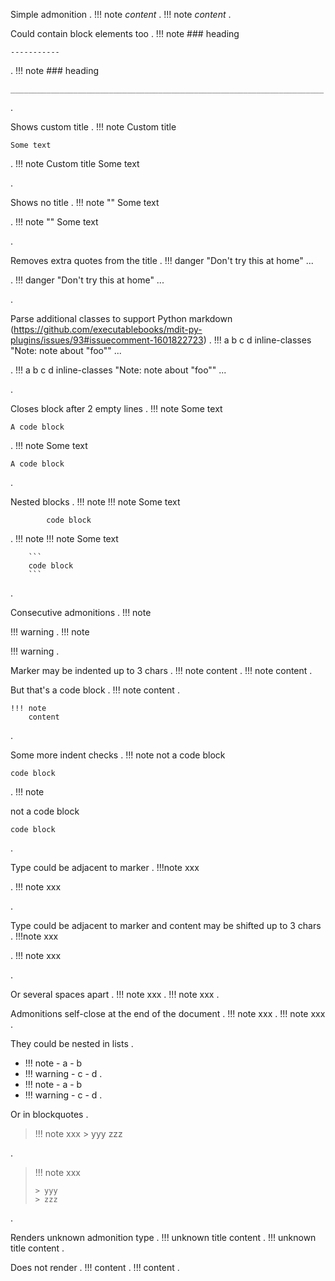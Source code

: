 
Simple admonition
.
!!! note
    *content*
.
!!! note
    *content*
.


Could contain block elements too
.
!!! note
    ### heading

    -----------

.
!!! note
    ### heading

    ______________________________________________________________________

.


Shows custom title
.
!!! note Custom title

    Some text

.
!!! note Custom title
    Some text

.


Shows no title
.
!!! note ""
    Some text

.
!!! note ""
    Some text

.


Removes extra quotes from the title
.
!!! danger "Don't try this at home"
    ...

.
!!! danger "Don't try this at home"
    ...

.


Parse additional classes to support Python markdown (https://github.com/executablebooks/mdit-py-plugins/issues/93#issuecomment-1601822723)
.
!!! a b c d inline-classes   "Note: note about "foo"" 
    ...

.
!!! a b c d inline-classes   "Note: note about "foo""
    ...

.


Closes block after 2 empty lines
.
!!! note
    Some text


    A code block
.
!!! note
    Some text

```
A code block
```
.


Nested blocks
.
!!! note
    !!! note
        Some text

            code block
.
!!! note
    !!! note
        Some text

        ```
        code block
        ```
.


Consecutive admonitions
.
!!! note

!!! warning
.
!!! note

!!! warning
.


Marker may be indented up to 3 chars
.
   !!! note
       content
.
!!! note
    content
.


But that's a code block
.
    !!! note
        content
.
```
!!! note
    content
```
.


Some more indent checks
.
  !!! note
   not a code block

    code block
.
!!! note

not a code block

```
code block
```
.


Type could be adjacent to marker
.
!!!note
   xxx

.
!!! note
    xxx

.


Type could be adjacent to marker and content may be shifted up to 3 chars
.
!!!note
      xxx

.
!!! note
    xxx

.


Or several spaces apart
.
!!!     note
        xxx
.
!!! note
    xxx
.


Admonitions self-close at the end of the document
.
!!! note
    xxx
.
!!! note
    xxx
.


They could be nested in lists
.
- !!! note
      - a
      - b
- !!! warning
      - c
      - d
.
- !!! note
      - a
      - b
- !!! warning
      - c
      - d
.


Or in blockquotes
.
> !!! note
>     xxx
>     > yyy
>     zzz
>
.
> !!! note
>     xxx
>
>     > yyy
>     > zzz
.


Renders unknown admonition type
.
!!! unknown title
    content
.
!!! unknown title
    content
.


Does not render
.
!!!
    content
.
!!!
content
.
